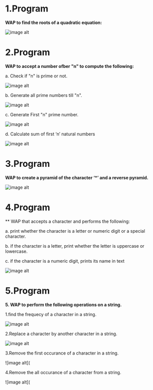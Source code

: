 # 1.Program

 **WAP to find the roots of a quadratic equation:** 

 ![image alt](https://github.com/RiyaRiya184/python-programming-code/blob/d3cc8129b390f09c4479f6a434218fbaa31c8f5c/tempImage3MWTR6-0000.jpeg)

# 2.Program

**WAP to accept a number ofber "n" to compute the following:**

a. Check if "n" is prime or not.

![image alt](https://github.com/RiyaRiya184/python-programming-code/blob/a9f2858cec65c38b2b4fc5e7d65346ff3b63b007/tempImagelW6co1-0000.jpg)

b. Generate all prime numbers till "n".

![image alt](https://github.com/RiyaRiya184/python-programming-code/blob/656ce54c5a2fe0af1f93f09b1d19d22b6e24ef0c/tempImageEpzxvp-0000.jpg)

c. Generate First "n" prime number.

![image alt](https://github.com/RiyaRiya184/python-programming-code/blob/07f95f8fbdd4dd2b83fb38a172c58f7f9b2d2965/question%20C.jpeg)

d. Calculate sum of first ‘n’ natural numbers

![image alt](https://github.com/RiyaRiya184/python-programming-code/blob/5d92ba5290b750f6d2dc1539418d78e8514da60f/question%20D.jpeg)

# 3.Program

**WAP to create a pyramid of the character ‘*’ and a reverse pyramid.**

![image alt](https://github.com/RiyaRiya184/python-programming-code/blob/65c01eb57bf2370dab3bf52dd3d72a3988e312c3/tempImageaRBEJ5-0000.jpg)

# 4.Program

** WAP that accepts a character and performs the following:

a. print whether the character is a letter or numeric digit or a special
character.

b. if the character is a letter, print whether the letter is uppercase or
lowercase.

c. if the character is a numeric digit, prints its name in text

![image alt](https://github.com/RiyaRiya184/python-programming-code/blob/ffeef4def4e23a64fbf138a2a554620476a896f3/program%204.jpg)

# 5.Program

**5. WAP to perform the following operations on a string.**

1.find the frequecy of a character in a string.

![image alt](https://github.com/RiyaRiya184/python-programming-code/blob/1904a5af64c8bc6696eae7dee80c3420fe0a43ad/program5%20.1.jpg)

2.Replace a character by another character in a string.

![image alt](https://github.com/RiyaRiya184/python-programming-code/blob/be196055bd9210a85c124a2c0f4e424e164a1b82/5.2.jpg)

3.Remove the first occurance of a character in a string.

![image alt](

4.Remove the all occurance of a character from a string.

![image alt](
